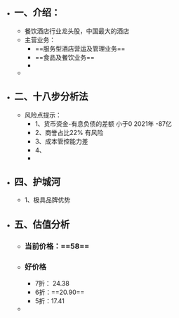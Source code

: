 - ## 一、介绍：
	- 餐饮酒店行业龙头股，中国最大的酒店
	- 主营业务：
		- ==服务型酒店营运及管理业务==
		- ==食品及餐饮业务==
		-
	-
- ## 二、十八步分析法
	- 风险点提示：
		- 1、货币资金-有息负债的差额     小于0  2021年 -87亿
		- 2、商誉占比22% 有风险
		- 3、成本管控能力差
		- 4、
		-
- ## 四、护城河
	- 1、极具品牌优势
- ## 五、估值分析
	- ### 当前价格：==58==
	- ### 好价格
		- 7折： 24.38
		- 6折：==20.90==
		- 5折：17.41
	-